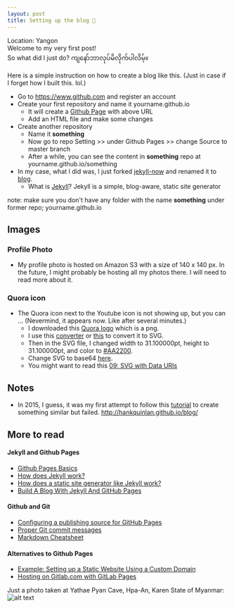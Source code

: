 ```yaml
---
layout: post
title: Setting up the blog 🎉
---
```


Location: Yangon  
Welcome to my very first post!  
So what did I just do? ကျနော်ဘာလုပ်မိလိုက်ပါလိမ့်။

Here is a simple instruction on how to create a blog like this. (Just in case if I forget how I built this. lol.) 
* Go to <https://www.github.com> and register an account
* Create your first repository and name it yourname.github.io
  * It will create a [Github Page](https://pages.github.com/) with above URL
  * Add an HTML file and make some changes
* Create another repository 
  * Name it **something**
  * Now go to repo Setting >> under Github Pages >> change Source to master branch
  * After a while, you can see the content in **something** repo at yourname.github.io/something
* In my case, what I did was, I just forked [jekyll-now](https://github.com/barryclark/jekyll-now) and renamed it to [blog](https://github.com/sawthinkar/blog). 
  * What is [Jekyll](https://jekyllrb.com/)? Jekyll is a simple, blog-aware, static site generator

note: make sure you don't have any folder with the name **something** under former repo; yourname.github.io 

## Images
### Profile Photo
* My profile photo is hosted on Amazon S3 with a size of 140 x 140 px. In the future, I might probably be hosting all my photos there. I will need to read more about it. 

### Quora icon
* The Quora icon next to the Youtube icon is not showing up, but you can ... (Nevermind, it appears now. Like after several minutes.)
  * I downloaded this [Quora logo](https://goo.gl/images/EeXytb) which is a png. 
  * I use this [converter](https://image.online-convert.com/convert-to-svg) or [this](https://convertio.co/png-svg/) to convert it to SVG. 
  * Then in the SVG file, I changed width to 31.100000pt, height to 31.100000pt, and color to [#AA2200][1]. 
  * Change SVG to base64 [here](https://www.base64-image.de/).
  * You might want to read this [09: SVG with Data URIs][2]

## Notes
* In 2015, I guess, it was my first attempt to follow this [tutorial](http://jmcglone.com/guides/github-pages/) to create something similar but failed. <http://hankquinlan.github.io/blog/>

## More to read

#### Jekyll and Github Pages

* [Github Pages Basics](https://help.github.com/categories/github-pages-basics/)
* [How does Jekyll work?](https://www.bytesandwich.com/jekyll/software/blogging/2016/09/14/how-does-jekyll-work.html)
* [How does a static site generator like Jekyll work?](https://www.quora.com/How-does-a-static-site-generator-like-Jekyll-work)
* [Build A Blog With Jekyll And GitHub Pages](https://www.smashingmagazine.com/2014/08/build-blog-jekyll-github-pages/)

#### Github and Git

* [Configuring a publishing source for GitHub Pages](https://help.github.com/articles/configuring-a-publishing-source-for-github-pages/)
* [Proper Git commit messages](https://chris.beams.io/posts/git-commit/)
* [Markdown Cheatsheet](https://github.com/adam-p/markdown-here/wiki/Markdown-Cheatsheet#images)

#### Alternatives to Github Pages

* [Example: Setting up a Static Website Using a Custom Domain](https://docs.aws.amazon.com/AmazonS3/latest/dev/website-hosting-custom-domain-walkthrough.html#website-hosting-custom-domain-walkthrough-domain-registry)
* [Hosting on Gitlab.com with GitLab Pages](https://about.gitlab.com/2016/04/07/gitlab-pages-setup/)

[1]: https://www.quora.com/What-HEX-color-does-Quora-use-for-its-logo
[2]: https://css-tricks.com/lodge/svg/09-svg-data-uris/

<!-- ![_config.yml]({{ site.baseurl }}/images/config.png) -->
Just a photo taken at Yathae Pyan Cave, Hpa-An, Karen State of Myanmar:  
![alt text](https://s3-ap-southeast-1.amazonaws.com/cdn.sawthinkar/YathaePyanCave.JPG "Yathae Pyan Cave")
